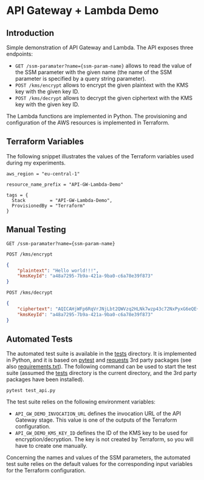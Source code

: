 # API Gateway + Lambda Demo

## Introduction
Simple demonstration of API Gateway and Lambda. The API exposes three endpoints:
* `GET /ssm-paramater?name={ssm-param-name}` allows to read the value of the SSM parameter with the given name (the name of the SSM parameter is specified by a query string parameter).
* `POST /kms/encrypt` allows to encrypt the given plaintext with the KMS key with the given key ID.
* `POST /kms/decrypt` allows to decrypt the given ciphertext with the KMS key with the given key ID.

The Lambda functions are implemented in Python. The provisioning and configuration of the AWS resources is implemented in Terraform.

## Terraform Variables
The following snippet illustrates the values of the Terraform variables used during my experiments.

```hcl
aws_region = "eu-central-1"

resource_name_prefix = "API-GW-Lambda-Demo"

tags = {
  Stack         = "API-GW-Lambda-Demo",
  ProvisionedBy = "Terraform"
}
```

## Manual Testing

`GET /ssm-paramater?name={ssm-param-name}`

`POST /kms/encrypt`
```json
{
    "plaintext": "Hello world!!!",
    "kmsKeyId": "a48a7295-7b9a-421a-9ba0-c6a78e39f873"
}
```

`POST /kms/decrypt`
```json
{
    "ciphertext": "AQICAHjWFp6RqVrJNjLbt2QWVzq2HLNk7wzp43c72NxPyxG6eQE+y8Tf+vVho4NZsgJhJGd6AAAAcjBwBgkqhkiG9w0BBwagYzBhAgEAMFwGCSqGSIb3DQEHATAeBglghkgBZQMEAS4wEQQMT64F5yW563mmONU6AgEQgC+u/yMj+zBbniFLjMW/yyxbW9aQ2psj9XY2jparsRcWFtpe1vB4p1sOJ2KArAIZjA==",
    "kmsKeyId": "a48a7295-7b9a-421a-9ba0-c6a78e39f873"
}
```


## Automated Tests
The automated test suite is available in the [tests](./tests) directory. It is implemented in Python, and it is based on [pytest](https://pypi.org/project/pytest/) and [requests](https://pypi.org/project/requests) 3rd party packages (see also [requirements.txt](./tests/requirements.txt)). The following command can be used to start the test suite (assumed the [tests](./tests) directory is the current directory, and the 3rd party packages have been installed).

```
pytest test_api.py
```

The test suite relies on the following environment variables:
* `API_GW_DEMO_INVOCATION_URL` defines the invocation URL of the API Gateway stage. This value is one of the outputs of the Terraform configuration.
* `API_GW_DEMO_KMS_KEY_ID` defines the ID of the KMS key to be used for encryption/decryption. The key is not created by Terraform, so you will have to create one manually.

Concerning the names and values of the SSM parameters, the automated test suite relies on the default values for the corresponding input variables for the Terraform configuration.
